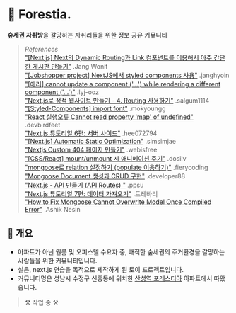# 🌳 Forestia.

**숲세권 자취방**을 갈망하는 자취러들을 위한 정보 공유 커뮤니티

> _References_ <br> <a href="https://wonit.tistory.com/359?category=829577">"[Next js] Next의 Dynamic Routing과 Link 컴포넌트를 이용해서 아주 간단한 게시판 만들기"</a> .Jang Wonit <br> <a href="https://velog.io/@janghyoin/Jobshopper-project-NextJS에서-styled-components-사용-hwjzs423yw">"[Jobshopper project] NextJS에서 styled components 사용"</a> .janghyoin <br> <a href="https://velog.io/@lyj-ooz/에러-cannot-update-a-component-...-while-rendering-a-different-component-">"[에러] cannot update a component ('...') while rendering a different component ('...')"</a> .lyj-ooz <br> <a href="https://salgum1114.github.io/nextjs/2019-05-24-nextjs-static-website-4/">"Next.js로 정적 웹사이트 만들기 - 4. Routing 사용하기"</a> .salgum1114 <br> <a href="https://velog.io/@mokyoungg/Styled-Components-import-font">"[Styled-Components] import font"</a> .mokyoungg <br> <a href="https://devbirdfeet.tistory.com/47">"React 실행오류 Cannot read property 'map' of undefined"</a> .devbirdfeet <br> <a href="https://brunch.co.kr/@hee072794/87">"Next.js 튜토리얼 6편: 서버 사이드"</a> .hee072794 <br> <a href="https://simsimjae.medium.com/next-js-automatic-static-optimization-b56ba8febea8">"[Next.js] Automatic Static Optimization"</a> .simsimjae <br> <a href="https://webisfree.com/2020-08-31/nextjs-custom-404-페이지-만들기">"Nextjs Custom 404 페이지 만들기"</a> .webisfree <br> <a href="https://velog.io/@dosilv/React-mountunmount-시-애니메이션-주기">"[CSS/React] mount/unmount 시 애니메이션 주기"</a> .dosilv <br> <a href="https://fierycoding.tistory.com/35?category=983256">"mongoose로 relation 설정하기 (populate 이용하기)"</a> .fierycoding <br> <a href="https://developer88.tistory.com/396">"Mongoose Document 생성과 CRUD 구현"</a> .developer88 <br> <a href="https://ppsu.tistory.com/67">"Next.js - API 만들기 (API Routes) "</a> .ppsu <br> <a href="https://www.theteams.kr/teams/2440/post/67326"> "Next.js 튜토리얼 7편: 데이터 가져오기"</a> .트레바리 <br> <a href="https://nesin.io/blog/fix-mongoose-cannot-overwrite-model-once-compiled-error">"How to Fix Mongoose Cannot Overwrite Model Once Compiled Error"</a> .Ashik Nesin

## 📃 개요

- 아파트가 아닌 원룸 및 오피스텔 수요자 중, 쾌적한 숲세권의 주거환경을 갈망하는 사람들을 위한 커뮤니티입니다.
- 실은, next.js 연습을 목적으로 제작하게 된 토이 프로젝트입니다.
- 커뮤니티명은 성남시 수정구 신흥동에 위치한 <a href="https://www.lottecastle.co.kr/APT/AT00212/main/index.do">산성역 포레스티아</a> 아파트에서 따왔습니다.

> ⚒ 작업 중 ⚒
